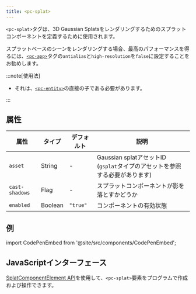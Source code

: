 ```yaml
---
title: <pc-splat>
---
```


`<pc-splat>`タグは、3D Gaussian Splatsをレンダリングするためのスプラットコンポーネントを定義するために使用されます。

スプラットベースのシーンをレンダリングする場合、最高のパフォーマンスを得るには、[`<pc-app>`](../pc-app)タグの`antialias`と`high-resolution`を`false`に設定することをお勧めします。

:::note[使用法]

* それは、[`<pc-entity>`](../pc-entity)の直接の子である必要があります。

:::

## 属性

<div className="attribute-table">

| 属性 | タイプ | デフォルト | 説明 |
| --- | --- | --- | --- |
| `asset` | String | - | Gaussian splatアセットID (`gsplat`タイプのアセットを参照する必要があります) |
| `cast-shadows` | Flag | - | スプラットコンポーネントが影を落とすかどうか |
| `enabled` | Boolean | `"true"` | コンポーネントの有効状態 |

</div>

## 例

import CodePenEmbed from '@site/src/components/CodePenEmbed';

<CodePenEmbed id="MYgGZax" title="<pc-splat> example" />

## JavaScriptインターフェース

[SplatComponentElement API](https://api.playcanvas.com/web-components/classes/SplatComponentElement.html)を使用して、`<pc-splat>`要素をプログラムで作成および操作できます。
